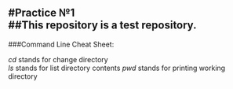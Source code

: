 #Practice №1  
##This repository is a test repository.  
---
###Command Line Cheat Sheet:  

*cd* stands for change directory  
*ls* stands for list directory contents
*pwd* stands for printing working directory  


